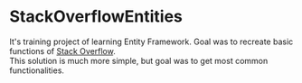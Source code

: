 # StackOverflowEntities
It's training project of learning Entity Framework. Goal was to recreate basic functions of [Stack Overflow](https://stackoverflow.com/questions).  
This solution is much more simple, but goal was to get most common functionalities.
